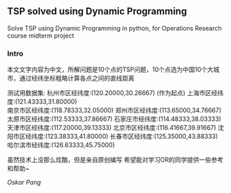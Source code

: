 ## TSP solved using Dynamic Programming 
Solve TSP using Dynamic Programming in python, for Operations Research course midterm project

### Intro
本文文字内容为中文，所解问题是10个点的TSP问题，10个点选为中国10个大城市，通过经纬坐标粗略计算各点之间的直线距离

测试用数据集:
杭州市区经纬度:(120.20000,30.26667)     (作为起点)
上海市区经纬度:(121.43333,31.80000)   
南京市区经纬度:(118.78333,32.05000)
郑州市区经纬度:(113.65000,34.76667)
太原市区经纬度:(112.53333,37.86667)
石家庄市经纬度:(114.48333,38.03333)
天津市区经纬度:(117.20000,39.13333)
北京市区经纬度:(116.41667,39.91667)
沈阳市区经纬度:(123.38333,41.80000)
长春市区经纬度:(125.35000,43.88333)
哈尔滨市经纬度:(126.63333,45.75000)

虽然技术上没那么炫酷，但是亲自原创编写 希望能对学习OR的同学提供一些参考和帮助~

*Oskar Pang*
